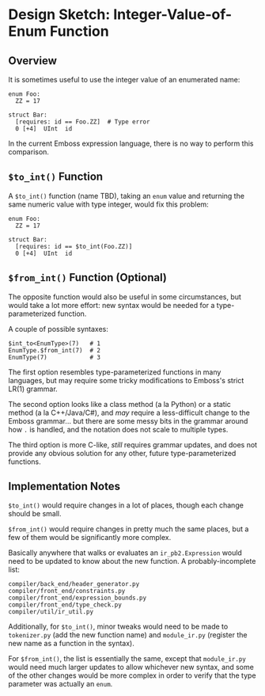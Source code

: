 # Design Sketch: Integer-Value-of-Enum Function

## Overview

It is sometimes useful to use the integer value of an enumerated name:

    enum Foo:
      ZZ = 17

    struct Bar:
      [requires: id == Foo.ZZ]  # Type error
      0 [+4]  UInt  id

In the current Emboss expression language, there is no way to perform this
comparison.


## `$to_int()` Function

A `$to_int()` function (name TBD), taking an `enum` value and returning the
same numeric value with type integer, would fix this problem:

    enum Foo:
      ZZ = 17

    struct Bar:
      [requires: id == $to_int(Foo.ZZ)]
      0 [+4]  UInt  id


## `$from_int()` Function (Optional)

The opposite function would also be useful in some circumstances, but would
take a lot more effort: new syntax would be needed for a type-parameterized
function.

A couple of possible syntaxes:

    $int_to<EnumType>(7)   # 1
    EnumType.$from_int(7)  # 2
    EnumType(7)            # 3

The first option resembles type-parameterized functions in many languages, but
may require some tricky modifications to Emboss's strict LR(1) grammar.

The second option looks like a class method (a la Python) or a static method (a
la C++/Java/C#), and *may* require a less-difficult change to the Emboss
grammar... but there are some messy bits in the grammar around how `.` is
handled, and the notation does not scale to multiple types.

The third option is more C-like, *still* requires grammar updates, and does not
provide any obvious solution for any other, future type-parameterized functions.


## Implementation Notes

`$to_int()` would require changes in a lot of places, though each change should
be small.

`$from_int()` would require changes in pretty much the same places, but a few
of them would be significantly more complex.

Basically anywhere that walks or evaluates an `ir_pb2.Expression` would need to
be updated to know about the new function.  A probably-incomplete list:

    compiler/back_end/header_generator.py
    compiler/front_end/constraints.py
    compiler/front_end/expression_bounds.py
    compiler/front_end/type_check.py
    compiler/util/ir_util.py

Additionally, for `$to_int()`, minor tweaks would need to be made to
`tokenizer.py` (add the new function name) and `module_ir.py` (register the new
name as a function in the syntax).

For `$from_int()`, the list is essentially the same, except that `module_ir.py`
would need much larger updates to allow whichever new syntax, and some of the
other changes would be more complex in order to verify that the type parameter
was actually an `enum`.
